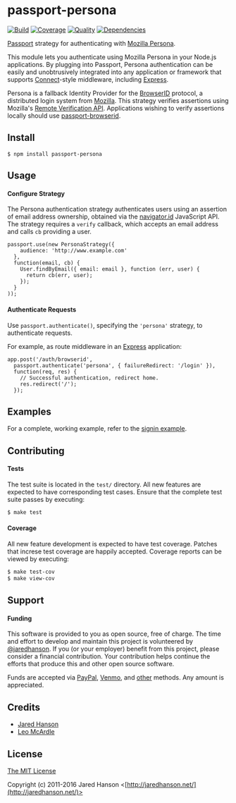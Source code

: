 # passport-persona

[![Build](https://img.shields.io/travis/jaredhanson/passport-persona.svg)](https://travis-ci.org/jaredhanson/passport-persona)
[![Coverage](https://img.shields.io/coveralls/jaredhanson/passport-persona.svg)](https://coveralls.io/r/jaredhanson/passport-persona)
[![Quality](https://img.shields.io/codeclimate/github/jaredhanson/passport-persona.svg?label=quality)](https://codeclimate.com/github/jaredhanson/passport-persona)
[![Dependencies](https://img.shields.io/david/jaredhanson/passport-persona.svg)](https://david-dm.org/jaredhanson/passport-persona)


[Passport](https://github.com/jaredhanson/passport) strategy for authenticating
with [Mozilla Persona](https://login.persona.org/).

This module lets you authenticate using Mozilla Persona in your Node.js
applications.  By plugging into Passport, Persona authentication can be easily
and unobtrusively integrated into any application or framework that supports
[Connect](http://www.senchalabs.org/connect/)-style middleware, including
[Express](http://expressjs.com/).

Persona is a fallback Identity Provider for the [BrowserID](https://developer.mozilla.org/en-US/docs/Mozilla/Persona)
protocol, a distributed login system from [Mozilla](http://www.mozilla.org/).
This strategy verifies assertions using Mozilla's [Remote Verification API](https://developer.mozilla.org/en-US/docs/Mozilla/Persona/Remote_Verification_API).
Applications wishing to verify assertions locally should use
[passport-browserid](https://github.com/jaredhanson/passport-browserid).

## Install

    $ npm install passport-persona

## Usage

#### Configure Strategy

The Persona authentication strategy authenticates users using an assertion of
email address ownership, obtained via the [navigator.id](https://developer.mozilla.org/en-US/docs/Web/API/navigator.id)
JavaScript API.  The strategy requires a `verify` callback, which accepts an
email address and calls `cb` providing a user.

    passport.use(new PersonaStrategy({
        audience: 'http://www.example.com'
      },
      function(email, cb) {
        User.findByEmail({ email: email }, function (err, user) {
          return cb(err, user);
        });
      }
    ));

#### Authenticate Requests

Use `passport.authenticate()`, specifying the `'persona'` strategy, to
authenticate requests.

For example, as route middleware in an [Express](http://expressjs.com/)
application:

    app.post('/auth/browserid', 
      passport.authenticate('persona', { failureRedirect: '/login' }),
      function(req, res) {
        // Successful authentication, redirect home.
        res.redirect('/');
      });

## Examples

For a complete, working example, refer to the [signin example](https://github.com/jaredhanson/passport-persona/tree/master/examples/signin).

## Contributing

#### Tests

The test suite is located in the `test/` directory.  All new features are
expected to have corresponding test cases.  Ensure that the complete test suite
passes by executing:

```bash
$ make test
```

#### Coverage

All new feature development is expected to have test coverage.  Patches that
increse test coverage are happily accepted.  Coverage reports can be viewed by
executing:

```bash
$ make test-cov
$ make view-cov
```

## Support

#### Funding

This software is provided to you as open source, free of charge.  The time and
effort to develop and maintain this project is volunteered by [@jaredhanson](https://github.com/jaredhanson).
If you (or your employer) benefit from this project, please consider a financial
contribution.  Your contribution helps continue the efforts that produce this
and other open source software.

Funds are accepted via [PayPal](https://paypal.me/jaredhanson), [Venmo](https://venmo.com/jaredhanson),
and [other](http://jaredhanson.net/pay) methods.  Any amount is appreciated.

## Credits

  - [Jared Hanson](http://github.com/jaredhanson)
  - [Leo McArdle](https://github.com/LeoMcA)

## License

[The MIT License](http://opensource.org/licenses/MIT)

Copyright (c) 2011-2016 Jared Hanson <[http://jaredhanson.net/](http://jaredhanson.net/)>


